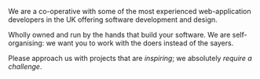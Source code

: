 <div id="about" class="section group" markdown="1">

We are a co-operative with some of the most experienced web-application developers in the UK offering software development and design.

Wholly owned and run by the hands that build your software. We are self-organising: we want you to work with the doers instead of the sayers.

Please approach us with projects that are *inspiring*; we absolutely *require a challenge*.

</div>
